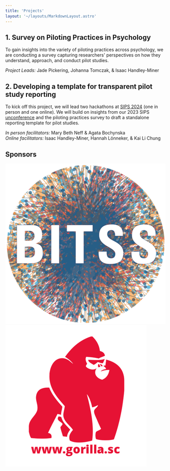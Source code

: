 ```yaml
---
title: 'Projects'
layout: '~/layouts/MarkdownLayout.astro'
---
```


## 1. Survey on Piloting Practices in Psychology
To gain insights into the variety of piloting practices across psychology, we are conducting a survey capturing researchers' perspectives on how they understand, approach, and conduct pilot studies.

_Project Leads:_ Jade Pickering, Johanna Tomczak, & Isaac Handley-Miner

## 2. Developing a template for transparent pilot study reporting
To kick off this project, we will lead two hackathons at [SIPS 2024](https://www.improvingpsych.org/SIPS2024/)<!--rehype:target=_blank--> (one in person and one online). We will build on insights from our 2023 SIPS [unconference](https://osf.io/3t7hz)<!--rehype:target=_blank--> and the piloting practices survey to draft a standalone reporting template for pilot studies.

_In person facilitators:_ Mary Beth Neff & Agata Bochynska \
_Online facilitators:_ Isaac Handley-Miner, Hannah Lönneker, & Kai Li Chung

## Sponsors
[![BITSS](../assets/images/bitss_icon.png)<!--rehype:style=width:140px;&class=inline not-prose-->](https://www.bitss.org/)<!--rehype:target=_blank-->
[![Gorilla Experiment Builder](../assets/images/logo-red-on-white.png)<!--rehype:style=width:150px;&class=inline not-prose-->](https://gorilla.sc/)<!--rehype:target=_blank-->

